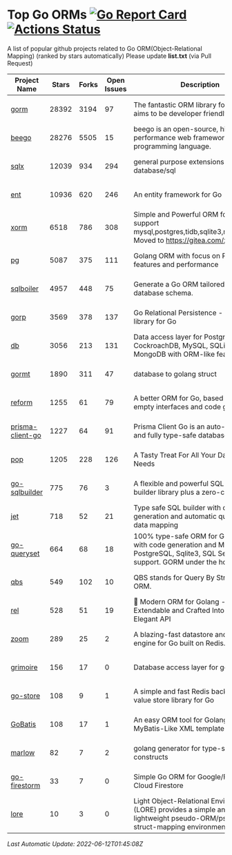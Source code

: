 # Top Go ORMs [![Go Report Card](https://goreportcard.com/badge/github.com/d-tsuji/awesome-go-orms)](https://goreportcard.com/report/github.com/d-tsuji/awesome-go-orms) [![Actions Status](https://github.com/d-tsuji/awesome-go-orms/workflows/CI/badge.svg)](https://github.com/d-tsuji/awesome-go-orms/actions)
A list of popular github projects related to Go ORM(Object-Relational Mapping) (ranked by stars automatically)
Please update **list.txt** (via Pull Request)

| Project Name | Stars | Forks | Open Issues | Description | Last Update |
| ------------ | ----- | ----- | ----------- | ----------- | ----------- |
| [gorm](https://github.com/go-gorm/gorm) | 28392 | 3194 | 97 | The fantastic ORM library for Golang, aims to be developer friendly | 2022-06-12 01:31:11 |
| [beego](https://github.com/beego/beego) | 28276 | 5505 | 15 | beego is an open-source, high-performance web framework for the Go programming language. | 2022-06-11 19:01:14 |
| [sqlx](https://github.com/jmoiron/sqlx) | 12039 | 934 | 294 | general purpose extensions to golang's database/sql | 2022-06-12 01:17:43 |
| [ent](https://github.com/ent/ent) | 10936 | 620 | 246 | An entity framework for Go | 2022-06-11 19:01:42 |
| [xorm](https://github.com/go-xorm/xorm) | 6518 | 786 | 308 | Simple and Powerful ORM for Go, support mysql,postgres,tidb,sqlite3,mssql,oracle, Moved to https://gitea.com/xorm/xorm | 2022-06-10 06:09:09 |
| [pg](https://github.com/go-pg/pg) | 5087 | 375 | 111 | Golang ORM with focus on PostgreSQL features and performance | 2022-06-11 22:10:23 |
| [sqlboiler](https://github.com/volatiletech/sqlboiler) | 4957 | 448 | 75 | Generate a Go ORM tailored to your database schema. | 2022-06-11 22:10:23 |
| [gorp](https://github.com/go-gorp/gorp) | 3569 | 378 | 137 | Go Relational Persistence - an ORM-ish library for Go | 2022-06-11 06:21:24 |
| [db](https://github.com/upper/db) | 3056 | 213 | 131 | Data access layer for PostgreSQL, CockroachDB, MySQL, SQLite and MongoDB with ORM-like features. | 2022-06-11 23:31:04 |
| [gormt](https://github.com/xxjwxc/gormt) | 1890 | 311 | 47 | database to golang struct | 2022-06-11 23:25:18 |
| [reform](https://github.com/go-reform/reform) | 1255 | 61 | 79 | A better ORM for Go, based on non-empty interfaces and code generation. | 2022-06-11 15:16:03 |
| [prisma-client-go](https://github.com/prisma/prisma-client-go) | 1227 | 64 | 91 | Prisma Client Go is an auto-generated and fully type-safe database client | 2022-06-10 15:05:40 |
| [pop](https://github.com/gobuffalo/pop) | 1205 | 228 | 126 | A Tasty Treat For All Your Database Needs | 2022-06-11 17:30:14 |
| [go-sqlbuilder](https://github.com/huandu/go-sqlbuilder) | 775 | 76 | 3 | A flexible and powerful SQL string builder library plus a zero-config ORM. | 2022-06-10 08:15:41 |
| [jet](https://github.com/go-jet/jet) | 718 | 52 | 21 | Type safe SQL builder with code generation and automatic query result data mapping | 2022-06-07 19:16:40 |
| [go-queryset](https://github.com/jirfag/go-queryset) | 664 | 68 | 18 | 100% type-safe ORM for Go (Golang) with code generation and MySQL, PostgreSQL, Sqlite3, SQL Server support. GORM under the hood. | 2022-06-09 18:04:50 |
| [qbs](https://github.com/coocood/qbs) | 549 | 102 | 10 | QBS stands for Query By Struct. A Go ORM. | 2022-05-30 13:44:36 |
| [rel](https://github.com/go-rel/rel) | 528 | 51 | 19 | :gem: Modern ORM for Golang - Testable, Extendable and Crafted Into a Clean and Elegant API | 2022-06-10 22:22:03 |
| [zoom](https://github.com/albrow/zoom) | 289 | 25 | 2 | A blazing-fast datastore and querying engine for Go built on Redis. | 2022-05-27 21:50:48 |
| [grimoire](https://github.com/Fs02/grimoire) | 156 | 17 | 0 | Database access layer for golang | 2022-03-05 04:22:24 |
| [go-store](https://github.com/gosuri/go-store) | 108 | 9 | 1 | A simple and fast Redis backed key-value store library for Go | 2022-05-26 22:59:19 |
| [GoBatis](https://github.com/runner-mei/GoBatis) | 108 | 17 | 1 | An easy ORM tool for Golang, support MyBatis-Like XML template SQL | 2022-05-28 02:03:02 |
| [marlow](https://github.com/dadleyy/marlow) | 82 | 7 | 2 | golang generator for type-safe sql api constructs | 2022-05-01 09:02:34 |
| [go-firestorm](https://github.com/jschoedt/go-firestorm) | 33 | 7 | 0 | Simple Go ORM for Google/Firebase Cloud Firestore | 2022-06-05 00:09:29 |
| [lore](https://github.com/abrahambotros/lore) | 10 | 3 | 0 | Light Object-Relational Environment (LORE) provides a simple and lightweight pseudo-ORM/pseudo-struct-mapping environment for Go | 2022-02-08 12:25:18 |

*Last Automatic Update: 2022-06-12T01:45:08Z*